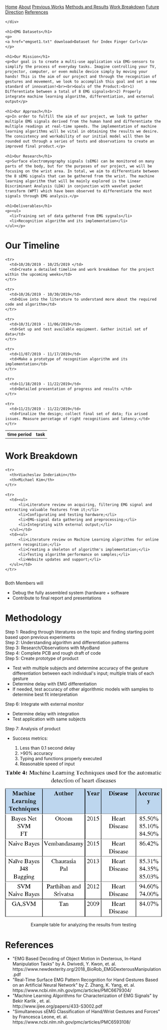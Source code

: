 <html>
  <body>
    <div class="topnav">
      <a class="active" href="https://slavainder.github.io/M202A/">Home</a>
      <a href="https://slavainder.github.io/M202A/about">About</a>
      <a href="https://slavainder.github.io/M202A/previousworks">Previous Works</a>
      <a href="https://slavainder.github.io/M202A/methodsandresults">Methods and Results</a>
      <a href="https://slavainder.github.io/M202A/workbreakdown">Work Breakdown</a>
      <a href="https://slavainder.github.io/M202A/futuredirection">Future Direction</a>
      <a href="https://slavainder.github.io/M202A/references">References</a>
      
    </div>
    
    <h1>EMG Datasets</h1>
    <p>
    <a href="emgset1.txt" download>Dataset for Index Finger Curl</a>
    </p>
    
    <h1>Our Mission</h1>
    <p>Our goal is to create a multi-use application via EMG-sensors to simplify the process of everyday tasks. Imagine controlling your TV, projector, computer, or even mobile device simply by moving your hands! This is the aim of our project and through the recognition of gestures and movement, we look to accomplish this goal and set a new standard of innovation!<br><br>Goals of the Product:<br>1) Differentiate between a total of 8 EMG signals<br>2) Properly integrate machine learning algorithm, differentiation, and external output</p>

    <h1>Our Approach</h1>
    <p>In order to fulfill the aim of our project, we look to gather multiple EMG signals derived from the human hand and differentiate the multiple readings at real-time speeds. The implementation of machine learning algorithms will be vital in obtaining the results we desire. The consistency and workability of our initial model will then be rounded out through a series of tests and observations to create an improved final product.</p>
    
    <h1>Our Research</h1>
    <p>Surface electromyography signals (sEMG) can be monitored on many parts of the body, but for the purposes of our project, we will be focusing on the wrist area. In total, we aim to differentiate between the 8 sEMG signals that can be gathered from the wrist. The machine learning algorithm that will be mainly explored is the Linear Discriminant Analysis (LDA) in conjunction with wavelet packet transform (WPT) which have been observed to differentiate the most signals through EMG analysis.</p>

    <h1>Deliverables</h1>
    <p><ul>
      <li>Training set of data gathered from EMG sygnals</li>
      <li>Recognition algorithm and its implementation</li>
    </ul></p>

  <h1>Our Timeline</h1>
  <table>
    <tr>
      <th>time period</th>
      <th>task</th>
    </tr>
    
    <tr>
      <td>10/20/2019 - 10/25/2019 </td>
      <td>Create a detailed timeline and work breakdown for the project within the upcoming weeks</td>
    </tr>
  
    <tr>
      <td>10/26/2019 - 10/30/2019</td>
      <td>Dive into the literature to understand more about the required code and algorithm</td>
    </tr>
    
    <tr>
      <td>10/31/2019 - 11/06/2019</td>
      <td>Set up and test available equipment. Gather initial set of data</td>
    </tr>
    
    <tr>
      <td>11/07/2019 - 11/17/2019</td>
      <td>Make a prototype of recognition algorithm and its implementation</td>
    </tr>
    
    <tr>
      <td>11/18/2019 - 11/22/2019</td>
      <td>Detailed presentation of progress and results </td>
    </tr>
    
    <tr>
      <td>11/23/2019 - 11/22/2019</td>
      <td>Finalize the design; collect final set of data; fix arised issues. Measure percetage of right recognitions and latency.</td>
    </tr>
  </table>
 
 
  <h1>Work Breakdown</h1>
  <table>
  
    <tr>
      <th>Viacheslav Inderiakin</th>
      <th>Michael Kim</th>
    </tr>
  
    <tr>
      <td><ul>
          <li>Literature review on acquiring, filtering EMG signal and extracting valuable features from it;</li>
          <li>Configurating and testing hardware;</li>
          <li>EMG-signal data gathering and preprocessing;</li>
          <li>Integrating with external output;</li>
      </ul></td>
      <td><ul>
          <li>Literature review on Machine Learning algorithms for online pattern recognition;</li>
          <li>Creating a skeleton of algorithm's implementation;</li>
          <li>Testing algorithm performance on samples;</li>
          <li>Website updates and support;</li>
      </ul></td>
    </tr>
  </table>  
    
<p>Both Members will</p>
<ul>
  <li>Debug the fully assembled system (hardware + software</li>
  <li>Contribute to final report and presentations</li>
</ul>
      
  
  <h1>Methodology</h1>
  <p>Step 1: Reading through literatures on the topic and finding starting point based upon previous experiments
    <br>Step 2: Understanding algorithm and differentiation patterns
    <br>Step 3: Research/Observations with MyoBand<br>Step 4: Complete PCB and rough draft of code
    <br>Step 5: Create prototype of product
    <ul>
      <li>Test with multiple subjects and determine accuracy of the gesture differentiation between each individual's input; multiple trials of each gesture</li>
      <li>Determine delay with EMG differentiation</li>
      <li>If needed, test accuracy of other algorithmic models with samples to determine best fit interpretation</li>
    </ul>
    Step 6: Integrate with external monitor
    <ul>
      <li>Determine delay with integration</li>
      <li>Test application with same subjects</li>
    </ul>
    Step 7: Analysis of product
    <ul>
      <li>Success metrics:</li>
      <ol>
        <li>Less than 0.1 second delay</li>
        <li>>90% accuracy</li>
        <li>Typing and functions properly executed</li>
        <li>Reasonable speed of input</li>
      </ol>
    </ul>
  </p>
  
  <center><img src="ExampleTable1.png" alt="Example Table"/></center><p><center>Example table for analyzing the results from testing</center></p>
        
  <h1>References</h1>
  <p><ul>
    <li>"EMG Based Decoding of Object Motion in Dexterous, In-Hand Manipulation Tasks" by A. Dwivedi, Y. Kwon, et. al. 
      <br/>https://www.newdexterity.org/2018_BioRob_EMGDexterousManipulation.pdf</li>
    <li>"Real-Time Surface EMG Pattern Recognition for Hand Gestures Based on an Artificial Neural Network" by Z.  Zhang, K. Yang, et. al.
      <br/>https://www.ncbi.nlm.nih.gov/pmc/articles/PMC6679304/</li>
    <li>"Machine Learning Algorithms for Characterization of EMG Signals" by Bekir Karlik , et. al.
      <br>http://www.ijiee.org/papers/433-S3002.pdf</li>
    <li>"Simultaneous sEMG Classification of Hand/Wrist Gestures and Forces" by Francesca Leone, et. al.
      <br>https://www.ncbi.nlm.nih.gov/pmc/articles/PMC6593108/</li>
  </ul></p>
  
  </body>
</html>
